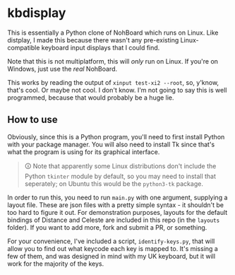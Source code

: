 # kbdisplay
This is essentially a Python clone of NohBoard which runs on Linux.
Like distplay, I made this because there wasn't any pre-existing
Linux-compatible keyboard input displays that I could find.

Note that this is not multiplatform, this will *only* run on Linux.
If you're on Windows, just use the *real* NohBoard.

This works by reading the output of `xinput test-xi2 --root`, so, y'know,
that's cool. Or maybe not cool. I don't know. I'm not going to say this
is well programmed, because that would probably be a huge lie.

## How to use
Obviously, since this is a Python program, you'll need to first install
Python with your package manager. You will also need to install Tk since that's
what the program is using for its graphical interface.

> 🛈 Note that apparently some Linux distributions don't include the Python
`tkinter` module by default, so you may need to install that seperately; on Ubuntu this
would be the `python3-tk` package.

In order to run this, you need to run `main.py` with one argument,
supplying a layout file. These are json files with a pretty simple
syntax - it shouldn't be too hard to figure it out. For demonstration
purposes, layouts for the default bindings of Distance and Celeste are
included in this repo (in the `layouts` folder). If you want to add more,
fork and submit a PR, or something.

For your convenience, I've included a script, `identify-keys.py`, that
will allow you to find out what keycode each key is mapped to. It's
missing a few of them, and was designed in mind with my UK keyboard,
but it will work for the majority of the keys.
